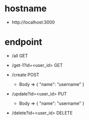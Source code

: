 # hostname 
- http://localhost:3000

# endpoint
- /all                                     GET
- /get-1?id=<user_id>                      GET


- /create                                  POST
  - Body => { "name": "username" }

- /update?id=<user_id>                     PUT
  - Body => { "name": "username" }

- /delete?id=<user_id>                     DELETE
